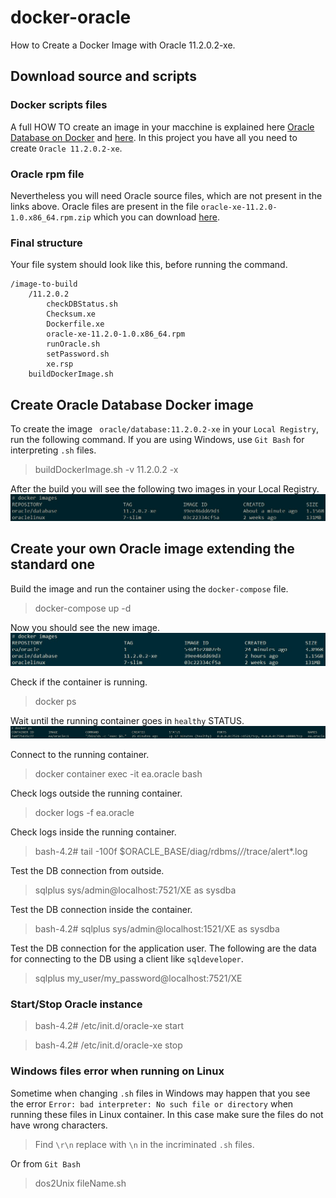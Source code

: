 # docker-oracle

How to Create a Docker Image with Oracle 11.2.0.2-xe.

## Download source and scripts

### Docker scripts files
A full HOW TO create an image in your macchine is explained here [Oracle Database on Docker](https://github.com/oracle/docker-images/blob/master/OracleDatabase/SingleInstance)
and [here](https://github.com/oracle/docker-images/tree/master/OracleDatabase/SingleInstance).
In this project you have all you need to create ```Oracle 11.2.0.2-xe```. 

### Oracle rpm file
Nevertheless you will need Oracle source files, which are not present in the links above. 
Oracle files are present in the file ```oracle-xe-11.2.0-1.0.x86_64.rpm.zip``` which you can download [here](http://download.xskernel.org/soft/linux-rpm/).

### Final structure
Your file system should look like this, before running the command.
```
/image-to-build
	/11.2.0.2
		checkDBStatus.sh
		Checksum.xe
		Dockerfile.xe
		oracle-xe-11.2.0-1.0.x86_64.rpm
		runOracle.sh
		setPassword.sh
		xe.rsp
	buildDockerImage.sh
```	

## Create Oracle Database Docker image

To create the image ```	oracle/database:11.2.0.2-xe``` in your ```Local Registry```, run the following command. If you are using Windows, use ```Git Bash``` for interpreting ```.sh``` files.
 
>buildDockerImage.sh -v 11.2.0.2 -x

After the build you will see the following two images in your Local Registry.
![Images](./doc/docker_images_oracle_standard.jpg)


## Create your own Oracle image extending the standard one

Build the image and run the container using the ```docker-compose``` file.
>docker-compose up -d

Now you should see the new image.
![Images](./doc/docker_images_oracle_customized.jpg)

Check if the container is running.
>docker ps

Wait until the running container goes in ```healthy``` STATUS.
![Images](./doc/docker_container_oracle_customized.jpg)

Connect to the running container.
>docker container exec -it ea.oracle bash

Check logs outside the running container. 
>docker logs -f ea.oracle

Check logs inside the running container.
>bash-4.2# tail -100f $ORACLE_BASE/diag/rdbms/*/*/trace/alert*.log

Test the DB connection from outside.
>sqlplus sys/admin@localhost:7521/XE as sysdba

Test the DB connection inside the container.
>bash-4.2# sqlplus sys/admin@localhost:1521/XE as sysdba

Test the DB connection for the application user. The following are the data for connecting to the DB using a client like ```sqldeveloper```.
>sqlplus my_user/my_password@localhost:7521/XE

### Start/Stop Oracle instance
>bash-4.2# /etc/init.d/oracle-xe start

>bash-4.2# /etc/init.d/oracle-xe stop


### Windows files error when running on Linux
Sometime when changing ```.sh``` files in Windows may happen that you see the error ```Error: bad interpreter: No such file or directory``` when running these files in Linux container. 
In this case make sure the files do not have wrong characters. 
>Find ```\r\n``` replace with ```\n``` in the incriminated ```.sh``` files.

Or from ```Git Bash```
>dos2Unix fileName.sh